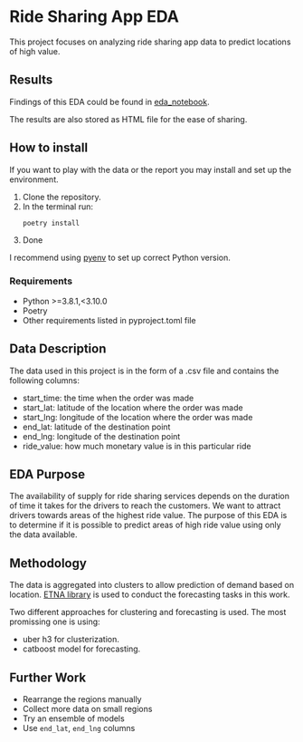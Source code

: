 # Ride Sharing App EDA
This project focuses on analyzing ride sharing app data to predict locations of high value.

## Results
Findings of this EDA could be found in [eda_notebook](https://github.com/iKintosh/ETNA_EDA/blob/master/notebook/eda_notebook.ipynb).

The results are also stored as HTML file for the ease of sharing.

## How to install

If you want to play with the data or the report you may install and set up the environment.

1. Clone the repository.
2. In the terminal run:
    ```bash
    poetry install
    ```
3. Done

I recommend using [pyenv](https://github.com/pyenv/pyenv) to set up correct Python version.

### Requirements
- Python >=3.8.1,<3.10.0
- Poetry
- Other requirements listed in pyproject.toml file

## Data Description
The data used in this project is in the form of a .csv file and contains the following columns:
- start_time: the time when the order was made
- start_lat: latitude of the location where the order was made
- start_lng: longitude of the location where the order was made
- end_lat: latitude of the destination point
- end_lng: longitude of the destination point
- ride_value: how much monetary value is in this particular ride

## EDA Purpose
The availability of supply for ride sharing services depends on the duration of time it takes for the drivers to reach the customers. We want to attract drivers towards areas of the highest ride value. The purpose of this EDA is to determine if it is possible to predict areas of high ride value using only the data available.

## Methodology
The data is aggregated into clusters to allow prediction of demand based on location. [ETNA library](https://github.com/tinkoff-ai/etna) is used to conduct the forecasting tasks in this work.

Two different approaches for clustering and forecasting is used. The most promissing one is using:
- uber h3 for clusterization.
- catboost model for forecasting.

## Further Work
- Rearrange the regions manually
- Collect more data on small regions
- Try an ensemble of models
- Use `end_lat`, `end_lng` columns